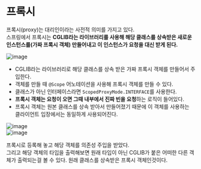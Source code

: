 # 프록시

프록시(proxy)는 대리인이라는 사전적 의미를 가지고 있다.   
스프링에서 프록시는 **CGLIB라는 라이브러리를 사용해 해당 클래스를 상속받은 새로운 인스턴스를(가짜 프록시 객체)
만들어내고 이 인스턴스가 요청을 대신 받게 된다.**
   

   
     

![image](https://user-images.githubusercontent.com/108853290/185791542-ddd798a7-d783-4f98-8c10-4841d081efa6.png)   
* CGLIB라는 라이브러리로 해당 클래스를 상속 받은 가짜 프록시 객체를 만들어서 주입한다.
* 객체를 만들 때 `@Scope` 어노테이션을 사용해 프록시 객체를 만들 수 있다.
* 클래스가 아닌 인터페이스라면 `ScopedProxyMode.INTERFACE`를 사용한다.
* **프록시 객체는 요청이 오면 그때 내부에서 진짜 빈을 요청**하는 로직이 들어있다.
* 프록시 객체는 원본 클래스를 상속 받아서 만들어졌기 때문에 이 객체를 사용하는 클라이언트 입장에서는 동일하게 사용되어진다.


  
![image](https://user-images.githubusercontent.com/108853290/185791352-350d98eb-850e-447e-b371-363f1f84c8b4.png)   
![image](https://user-images.githubusercontent.com/108853290/185791480-a24038bb-5aa3-4d85-b8c5-394c95c98b3e.png)   

프록시로 등록해 놓고 해당 객체를 의존성 주입을 받았다.   
그리고 해당 객체의 타입을 출력해보면 원래 타입이 아닌 CGLIB가 붙은 어떠한 다른 객체가 출력되는걸 볼 수 있다.
원래 클래스를 상속받은 프록시 객체인것이다.   

